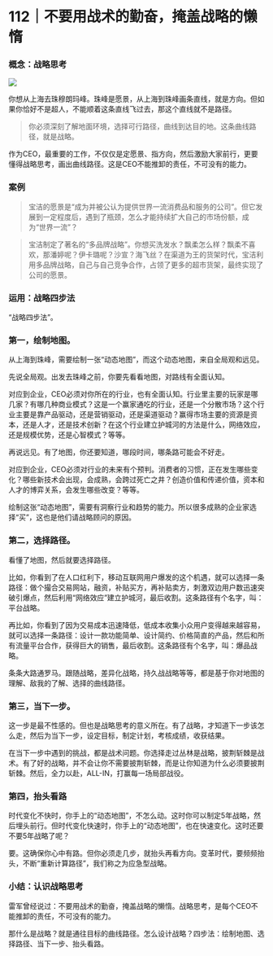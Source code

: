 # 112｜不要用战术的勤奋，掩盖战略的懒惰

### 概念：战略思考

![](../img/7c254a0c3142a1ef3f237d5b88caf0eb.jpg)

你想从上海去珠穆朗玛峰。珠峰是愿景，从上海到珠峰画条直线，就是方向。但如果你恰好不是超人，不能顺着这条直线飞过去，那这个直线就不是路径。

> 你必须深刻了解地面环境，选择可行路径，曲线到达目的地。这条曲线路径，就是战略。

作为CEO，最重要的工作，不仅仅是定愿景、指方向，然后激励大家前行，更要懂得战略思考，画出曲线路径。这是CEO不能推卸的责任，不可没有的能力。

### 案例

> 宝洁的愿景是“成为并被公认为提供世界一流消费品和服务的公司”。但它发展到一定程度后，遇到了瓶颈，怎么才能持续扩大自己的市场份额，成为“世界一流”？

> 宝洁制定了著名的“多品牌战略”。你想买洗发水？飘柔怎么样？飘柔不喜欢，那潘婷呢？伊卡璐呢？沙宣？海飞丝？在渠道为王的货架时代，宝洁利用多品牌战略，自己与自己竞争合作，占领了更多的超市货架，最终实现了公司的愿景。

### 运用：战略四步法

“战略四步法”。

### 第一，绘制地图。

从上海到珠峰，需要绘制一张“动态地图”，而这个动态地图，来自全局观和远见。

先说全局观。出发去珠峰之前，你要先看看地图，对路线有全面认知。

对应到企业，CEO必须对你所在的行业，也有全面认知。行业里主要的玩家是哪几家？有哪几种商业模式？这是一个赢家通吃的行业，还是一个分散市场？这个行业主要是靠产品驱动，还是营销驱动，还是渠道驱动？赢得市场主要的资源是资本，还是人才，还是技术创新？在这个行业建立护城河的方法是什么，网络效应，还是规模优势，还是心智模式？等等。

再说远见。有了地图，你还要知道，哪段时间，哪条路可能会不好走。

对应到企业，CEO必须对行业的未来有个预判。消费者的习惯，正在发生哪些变化？哪些新技术会出现，会成熟，会跨过死亡之井？创造价值和传递价值，资本和人才的博弈关系，会发生哪些改变？等等。

绘制这张“动态地图”，需要有洞察行业和趋势的能力。所以很多成熟的企业家选择“买”，这也是他们请战略顾问的原因。

### 第二，选择路径。

看懂了地图，然后就要选择路径。

比如，你看到了在人口红利下，移动互联网用户爆发的这个机遇，就可以选择一条路径：做个撮合交易网站，融资，补贴买方，再补贴卖方，刺激双边用户数迅速突破引爆点，然后利用“网络效应”建立护城河，最后收割。这条路径有个名字，叫：平台战略。

再比如，你看到了因为交易成本迅速降低，低成本收集小众用户变得越来越容易，就可以选择一条路径：设计一款功能简单、设计简约、价格简直的产品，然后和所有流量平台合作，获得巨大的销售，最后收割。这条路径有个名字，叫：爆品战略。

条条大路通罗马。跟随战略，差异化战略，持久战战略等等，都是基于你对地图的理解、敌我的了解、选择的曲线路径。

### 第三，当下一步。

这一步是最不性感的。但也是战略思考的意义所在。有了战略，才知道下一步该怎么走，然后为当下一步，设定目标，制定计划，考核成绩，收获结果。

在当下一步中遇到的挑战，都是战术问题。你选择走过丛林是战略，披荆斩棘是战术。有了好的战略，并不会让你不需要披荆斩棘，而是让你知道为什么必须要披荆斩棘。然后，全力以赴，ALL-IN，打赢每一场局部战役。

### 第四，抬头看路

时代变化不快时，你手上的“动态地图”，不怎么动。这时你可以制定5年战略，然后埋头前行。但时代变化快速时，你手上的“动态地图”，也在快速变化。这时还要不要5年战略了呢？

要。这确保你心中有路。但你必须走几步，就抬头再看方向。变革时代，要频频抬头，不断“重新计算路径”，我们称之为应急型战略。

### 小结：认识战略思考

雷军曾经说过：不要用战术的勤奋，掩盖战略的懒惰。战略思考，是每个CEO不能推卸的责任，不可没有的能力。

那什么是战略？就是通往目标的曲线路径。怎么设计战略？四步法：绘制地图、选择路径、当下一步、抬头看路。